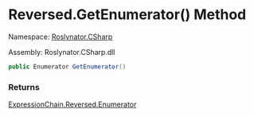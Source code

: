 # Reversed\.GetEnumerator\(\) Method

Namespace: [Roslynator.CSharp](../../../README.md)

Assembly: Roslynator\.CSharp\.dll

```csharp
public Enumerator GetEnumerator()
```

### Returns

[ExpressionChain.Reversed.Enumerator](../Enumerator/README.md)


